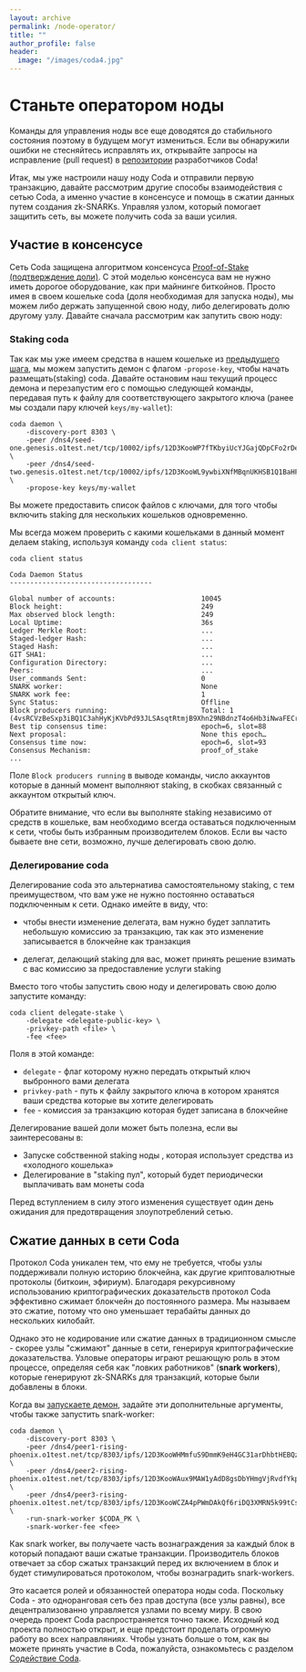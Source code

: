```yaml
---
layout: archive
permalink: /node-operator/
title: ""
author_profile: false
header:
  image: "/images/coda4.jpg"
---
```


# Станьте оператором ноды

<Alert kind="danger">
  
  Команды для управления ноды все еще доводятся до стабильного состояния поэтому в будущем могут измениться. Если вы обнаружили ошибки не стесняйтесь исправлять их, открывайте запросы на исправление (pull request) в [репозитории](https://github.com/CodaProtocol/coda) разработчиков Coda!

</Alert>

Итак, мы уже настроили нашу ноду Coda и отправили первую транзакцию, давайте рассмотрим другие способы взаимодействия с сетью Coda, а именно участие в консенсусе и помощь в сжатии данных путем создания zk-SNARKs. Управляя узлом, который помогает защитить сеть, вы можете получить coda за ваши усилия.

## Участие в консенсусе

Сеть Coda защищена алгоритмом консенсуса [Proof-of-Stake (подтверждение доли)](https://codaprotocol.com/docs/glossary#proof-of-stake). С этой моделью консенсуса вам не нужно иметь дорогое оборудование, как при майнинге биткойнов. Просто имея в своем кошельке coda (доля необходимая для запуска ноды), мы можем либо держать запущенной свою ноду, либо делегировать долю другому узлу. Давайте сначала рассмотрим как запутить свою ноду:

### Staking coda

<!-- Так как в нашем кошельке уже есть coda из [предыдущего шага](/coda-rus/my-first-transaction/), мы можем настроить этот кошелек для размещения(staking) coda, введя следующую команду, передав путь к файлу для соответствующего закрытого ключа (ранее мы создали пару ключей `keys/my-wallet`): -->

<!-- coda client set-staking -privkey-path keys/my-wallet -->

Так как мы уже имеем средства в нашем кошельке из [предыдущего шага](/coda-rus/my-first-transaction), мы можем запустить демон с флагом `-propose-key`, чтобы начать размещать(staking) coda. Давайте остановим наш текущий процесс демона и перезапустим его с помощью следующей команды, передавая путь к файлу для соответствующего закрытого ключа (ранее мы создали пару ключей `keys/my-wallet`):

    coda daemon \
        -discovery-port 8303 \
        -peer /dns4/seed-one.genesis.o1test.net/tcp/10002/ipfs/12D3KooWP7fTKbyiUcYJGajQDpCFo2rDexgTHFJTxCH8jvcL1eAH \
        -peer /dns4/seed-two.genesis.o1test.net/tcp/10002/ipfs/12D3KooWL9ywbiXNfMBqnUKHSB1Q1BaHFNUzppu6JLMVn9TTPFSA \
        -propose-key keys/my-wallet
        
<Alert>
  
  Вы можете предоставить список файлов c ключами, для того чтобы включить staking для нескольких кошельков одновременно.

</Alert>

Мы всегда можем проверить с какими кошельками в данный момент делаем staking, используя команду `coda client status`:

    coda client status
    
    Coda Daemon Status 
    -----------------------------------
    
    Global number of accounts:                     10045
    Block height:                                  249
    Max observed block length:                     249
    Local Uptime:                                  36s
    Ledger Merkle Root:                            ...
    Staged-ledger Hash:                            ...
    Staged Hash:                                   ...
    GIT SHA1:                                      ...
    Configuration Directory:                       ...
    Peers:                                         ...
    User_commands Sent:                            0
    SNARK worker:                                  None
    SNARK work fee:                                1
    Sync Status:                                   Offline
    Block producers running:                       Total: 1 (4vsRCVzBeSxp3iBQ1C3ahHyKjKVbPd93JLSAsqtRtmjB9Xhn29NBdnzT4o6Hb3iNwaFECrh18YsxhAkqMY8nZQrN8jRX5LfbB9h4p5csrRe8xza4VWToXnFaHtGx6gB9FKAr1eKebSiPyH5c)
    Best tip consensus time:                       epoch=6, slot=88
    Next proposal:                                 None this epoch…
    Consensus time now:                            epoch=6, slot=93
    Consensus Mechanism:                           proof_of_stake
    ...

Поле `Block producers running` в выводе команды, число аккаунтов которые в данный момент выполняют staking, в скобках связанный с аккаунтом открытый ключ.

<Alert kind="warning">

  Обратите внимание, что если вы выполняте staking независимо от средств в кошельке, вам необходимо всегда оставаться подключенным к сети, чтобы быть избранным производителем блоков. Если вы часто бываете вне сети, возможно, лучше делегировать свою долю.

</Alert>

### Делегирование coda

Делегирование coda это альтернатива самостоятельному staking, с тем преимуществом, что вам уже не нужно постоянно оставаться подключенным к сети. Однако имейте в виду, что:  

- чтобы внести изменение делегата, вам нужно будет заплатить небольшую комиссию за транзакцию, так как это изменение записывается в блокчейне как транзакция

- делегат, делающий staking для вас, может принять решение взимать с вас комиссию за предоставление услуги staking

Вместо того чтобы запустить свою ноду и делегировать свою долю запустите команду:

    coda client delegate-stake \
        -delegate <delegate-public-key> \
        -privkey-path <file> \
        -fee <fee>
        

Поля в этой команде:

- `delegate` - флаг которому нужно передать открытый ключ выбронного вами делегата
- `privkey-path` - путь к файлу закрытого ключа в котором хранятся ваши средства которые вы хотите делегировать
- `fee` - комиссия за транзакцию которая будет записана в блокчейне

Делегирование вашей доли может быть полезна, если вы заинтересованы в:

- Запуске собственной staking ноды , которая использует средства из «холодного кошелька»
- Делегирование в "staking пул", который будет периодически выплачивать вам монеты coda

<Alert>

  Перед вступлением в силу этого изменения существует один день ожидания для предотвращения злоупотреблений сетью.

</Alert>

## Сжатие данных в сети Coda

Протокол Coda уникален тем, что ему не требуется, чтобы узлы поддерживали полную историю блокчейна, как другие криптовалютные протоколы (биткоин, эфириум). Благодаря рекурсивному использованию криптографических доказательств протокол Coda эффективно сжимает блокчейн до постоянного размера. Мы называем это сжатие, потому что оно уменьшает терабайты данных до нескольких килобайт.

Однако это не кодирование или сжатие данных в традиционном смысле - скорее узлы "сжимают" данные в сети, генерируя криптографические доказательства. Узловые операторы играют решающую роль в этом процессе, определяя себя как "ловких работников" (**snark workers**), которые генерируют zk-SNARKs для транзакций, которые были добавлены в блоки.

Когда вы [запускаете демон](/coda-rus/my-first-transaction/#start-up-a-node), задайте эти дополнительные аргументы, чтобы также запустить snark-worker:

    coda daemon \
        -discovery-port 8303 \
        -peer /dns4/peer1-rising-phoenix.o1test.net/tcp/8303/ipfs/12D3KooWHMmfuS9DmmK9eH4GC31arDhbtHEBQzX6PwPtQftxzwJs \
        -peer /dns4/peer2-rising-phoenix.o1test.net/tcp/8303/ipfs/12D3KooWAux9MAW1yAdD8gsDbYHmgVjRvdfYkpkfX7AnyGvQaRPF \
        -peer /dns4/peer3-rising-phoenix.o1test.net/tcp/8303/ipfs/12D3KooWCZA4pPWmDAkQf6riDQ3XMRN5k99tCsiRhBAPZCkA8re7 \
        -run-snark-worker $CODA_PK \
        -snark-worker-fee <fee>
        
Как snark worker, вы получаете часть вознаграждения за каждый блок в который попадают ваши сжатые транзакции. Производитель блоков отвечает за сбор сжатых транзакций перед их включением в блок и будет стимулироваться протоколом, чтобы вознаградить snark-workers.

Это касается ролей и обязанностей оператора ноды coda. Поскольку Coda - это одноранговая сеть без прав доступа (все узлы равны), все децентрализованно управляется узлами по всему миру. В свою очередь проект Coda распространяется точно также. Исходный код проекта полностью открыт, и еще предстоит проделать огромную работу во всех направляниях. Чтобы узнать больше о том, как вы можете принять участие в Coda, пожалуйста, ознакомьтесь с разделом [Содействие Coda](https://codaprotocol.com/docs/contributing).
